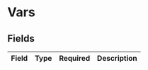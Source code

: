 # Vars


## Fields

| Field       | Type        | Required    | Description |
| ----------- | ----------- | ----------- | ----------- |